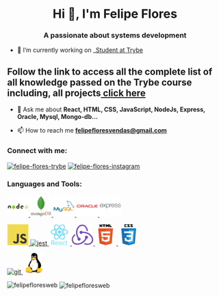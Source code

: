 <h1 align="center">Hi 👋, I'm Felipe Flores</h1>
<h3 align="center">A passionate about systems development</h3>

- 🔭 I’m currently working on _[Student at Trybe](https://www.betrybe.com/)

<h2>Follow the link to access all the complete list of all knowledge passed on the Trybe course including, all projects<a href="https://github.com/FelipeFloresWeb/trybe-exercises/#readme" target="blank">
  click here</a></h2>


- 💬 Ask me about **React, HTML, CSS, JavaScript, NodeJs, Express, Oracle, Mysql, Mongo-db...**

- 📫 How to reach me **felipefloresvendas@gmail.com**

<h3 align="left">Connect with me:</h3>
<p align="left">
  <a href="https://linkedin.com/in/felipe-flores-trybe" target="_blank"> <img align="center" src="https://img.shields.io/badge/LinkedIn-0077B5?style=for-the-badge&logo=linkedin&logoColor=white" alt="felipe-flores-trybe" /></a>
  <a href="https://www.instagram.com/felipeflores252/" target="_blank"> <img align="center" src="https://img.shields.io/badge/Instagram-E4405F?style=for-the-badge&logo=instagram&logoColor=white" alt="felipe-flores-instagram" /></a>
</p>


<h3 align="left">Languages and Tools:</h3>
<p align="left">
  <a href="https://nodejs.org/en/" target="_blank"> <img src="https://raw.githubusercontent.com/devicons/devicon/master/icons/nodejs/nodejs-original-wordmark.svg" alt="node" width="50" height="50"/> </a>
  <a href="https://www.mongodb.com/" target="_blank"> <img src="https://raw.githubusercontent.com/devicons/devicon/master/icons/mongodb/mongodb-original-wordmark.svg" alt="mongoDb" width="50" height="50"/> </a>
  <a href="https://www.mysql.com/" target="_blank"> <img src="https://raw.githubusercontent.com/devicons/devicon/master/icons/mysql/mysql-original-wordmark.svg" alt="mysql" width="50" height="50"/> </a>
  <a href="https://www.oracle.com/" target="_blank"> <img src="https://raw.githubusercontent.com/devicons/devicon/master/icons/oracle/oracle-original.svg" alt="mysql" width="50" height="50"/> </a>
  <a href="https://expressjs.com/" target="_blank"> <img src="https://raw.githubusercontent.com/devicons/devicon/master/icons/express/express-original-wordmark.svg" alt="mysql" width="50" height="50"/> </a>
  
  <a href="https://developer.mozilla.org/en-US/docs/Web/JavaScript" target="_blank"> <img src="https://raw.githubusercontent.com/devicons/devicon/master/icons/javascript/javascript-original.svg" alt="javascript" width="50" height="50"/> </a>
  <a href="https://jestjs.io" target="_blank"> <img src="https://www.vectorlogo.zone/logos/jestjsio/jestjsio-icon.svg" alt="jest" width="50" height="50"/> </a>
  <a href="https://reactjs.org/" target="_blank"> <img src="https://raw.githubusercontent.com/devicons/devicon/master/icons/react/react-original-wordmark.svg" alt="react" width="50" height="50"/> </a>
  <a href="https://redux.js.org/" target="_blank"> <img src="https://raw.githubusercontent.com/devicons/devicon/master/icons/redux/redux-original.svg" alt="redux" width="50" height="50"/> </a>
  <a href="https://www.w3.org/html/" target="_blank"> <img src="https://raw.githubusercontent.com/devicons/devicon/master/icons/html5/html5-original-wordmark.svg" alt="html5" width="50" height="50"/> </a>
  <a href="https://www.w3schools.com/css/" target="_blank"> <img src="https://raw.githubusercontent.com/devicons/devicon/master/icons/css3/css3-original-wordmark.svg" alt="css3" width="50" height="50"/> </a>
  
  <a href="https://git-scm.com/" target="_blank"> <img src="https://www.vectorlogo.zone/logos/git-scm/git-scm-icon.svg" alt="git" width="50" height="50"/> </a>
  <a href="https://www.linux.org/" target="_blank"> <img src="https://raw.githubusercontent.com/devicons/devicon/master/icons/linux/linux-original.svg" alt="linux" width="50" height="50"/> </a>
  

<p><img align="left" src="https://github-readme-stats.vercel.app/api/top-langs?username=felipefloresweb&show_icons=true&locale=en&layout=compact&theme=dark" alt="felipefloresweb" /></p>

<p>&nbsp;<img align="center" src="https://github-readme-stats.vercel.app/api?username=felipefloresweb&show_icons=true&locale=en&theme=dark" alt="felipefloresweb" /></p>
